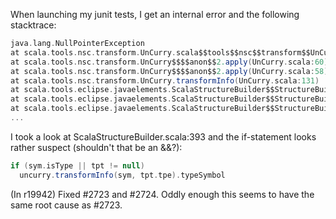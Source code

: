 When launching my junit tests, I get an internal error and the following stacktrace:
```scala
java.lang.NullPointerException
at scala.tools.nsc.transform.UnCurry.scala$$tools$$nsc$$transform$$UnCurry$$$$expandAlias(UnCurry.scala:51)
at scala.tools.nsc.transform.UnCurry$$$$anon$$2.apply(UnCurry.scala:60)
at scala.tools.nsc.transform.UnCurry$$$$anon$$2.apply(UnCurry.scala:58)
at scala.tools.nsc.transform.UnCurry.transformInfo(UnCurry.scala:131)
at scala.tools.eclipse.javaelements.ScalaStructureBuilder$$StructureBuilderTraverser$$DefOwner$$class.paramType$$1(ScalaStructureBuilder.scala:393)
at scala.tools.eclipse.javaelements.ScalaStructureBuilder$$StructureBuilderTraverser$$DefOwner$$$$anonfun$$6.apply(ScalaStructureBuilder.scala:399)
at scala.tools.eclipse.javaelements.ScalaStructureBuilder$$StructureBuilderTraverser$$DefOwner$$$$anonfun$$6.apply(ScalaStructureBuilder.scala:399)
...
```

I took a look at ScalaStructureBuilder.scala:393 and the if-statement looks rather suspect (shouldn't that be an &&?):
```scala
if (sym.isType || tpt != null)
  uncurry.transformInfo(sym, tpt.tpe).typeSymbol

```
(In r19942) Fixed #2723 and #2724.
Oddly enough this seems to have the same root cause as #2723.
